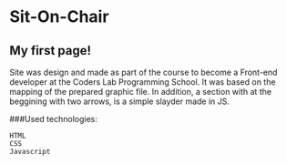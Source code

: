 # Sit-On-Chair

## My first page!

Site was design and made as part of the course to become a Front-end developer at the Coders Lab Programming School. It was based on the mapping of the prepared graphic file. In addition, a section with at the beggining with two arrows, is a simple slayder made in JS.

###Used technologies:

    HTML
    CSS
    Javascript

